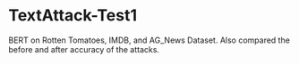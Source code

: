# TextAttack-Test1
BERT on Rotten Tomatoes, IMDB, and AG_News Dataset.
Also compared the before and after accuracy of the attacks.
